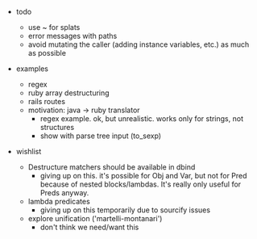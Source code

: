 - todo
  - use ~ for splats
  - error messages with paths
  - avoid mutating the caller (adding instance variables, etc.) as much as possible

- examples
  - regex
  - ruby array destructuring
  - rails routes
  - motivation: java -> ruby translator
    - regex example. ok, but unrealistic. works only for strings, not structures
    - show with parse tree input (to_sexp)

- wishlist
  - Destructure matchers should be available in dbind
    - giving up on this. it's possible for Obj and Var, but not for
      Pred because of nested blocks/lambdas. It's really only useful for
      Preds anyway.
  - lambda predicates
    - giving up on this temporarily due to sourcify issues
  - explore unification ('martelli-montanari')
    - don't think we need/want this